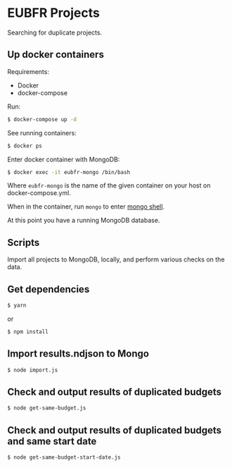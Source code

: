 # EUBFR Projects

Searching for duplicate projects.

## Up docker containers

Requirements:

- Docker
- docker-compose

Run:

```sh
$ docker-compose up -d
```

See running containers:

```sh
$ docker ps
```

Enter docker container with MongoDB:

```sh
$ docker exec -it eubfr-mongo /bin/bash
```

Where `eubfr-mongo` is the name of the given container on your host on docker-compose.yml.

When in the container, run `mongo` to enter [mongo shell](https://docs.mongodb.com/manual/reference/mongo-shell/).

At this point you have a running MongoDB database.

## Scripts

Import all projects to MongoDB, locally, and perform various checks on the data.

## Get dependencies

```sh
$ yarn
```

or

```sh
$ npm install
```

## Import results.ndjson to Mongo

```sh
$ node import.js
```

## Check and output results of duplicated budgets

```sh
$ node get-same-budget.js
```

## Check and output results of duplicated budgets and same start date

```sh
$ node get-same-budget-start-date.js
```
